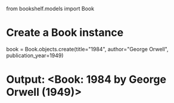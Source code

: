 from bookshelf.models import Book

# Create a Book instance
book = Book.objects.create(title="1984", author="George Orwell", publication_year=1949)

# Output: <Book: 1984 by George Orwell (1949)>
